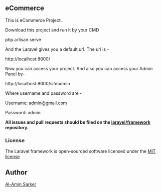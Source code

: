 ## eCommerce

This is eCommerce Project.

Download this project and run it by your CMD


php artisan serve



And the Laravel gives you a default url. The url is -


http://localhost:8000/



Now you can access your project. And also you can access your Admin Panel by-


http://localhost:8000/siteadmin


Where username and password are -


Username: admin@gmail.com

Password: admin


**All issues and pull requests should be filed on the [laravel/framework](http://github.com/laravel/framework) repository.**

### License

The Laravel framework is open-sourced software licensed under the [MIT license](http://opensource.org/licenses/MIT)

## Author
[Al-Amin Sarker](http://parbona.net)
